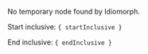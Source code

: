 No temporary node found by Idiomorph.

Start inclusive: `{ startInclusive }`

End inclusive: `{ endInclusive }`